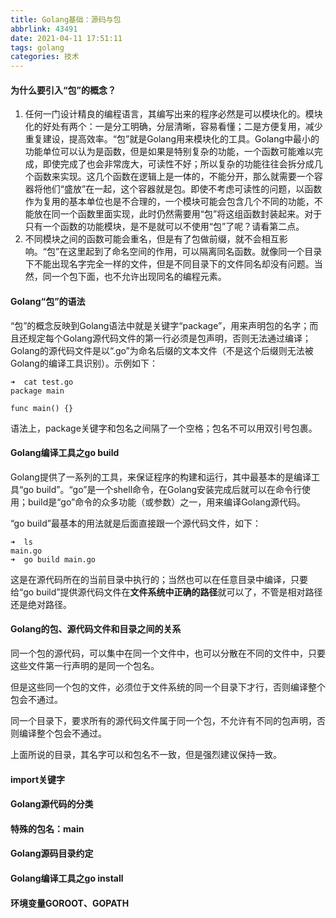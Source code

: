 ```yaml
---
title: Golang基础：源码与包
abbrlink: 43491
date: 2021-04-11 17:51:11
tags: golang
categories: 技术
---
```


#### 为什么要引入“包”的概念？

1. 任何一门设计精良的编程语言，其编写出来的程序必然是可以模块化的。模块化的好处有两个：一是分工明确，分层清晰，容易看懂；二是方便复用，减少重复建设，提高效率。“包”就是Golang用来模块化的工具。Golang中最小的功能单位可以认为是函数，但是如果是特别复杂的功能，一个函数可能难以完成，即使完成了也会非常庞大，可读性不好；所以复杂的功能往往会拆分成几个函数来实现。这几个函数在逻辑上是一体的，不能分开，那么就需要一个容器将他们“盛放”在一起，这个容器就是包。即使不考虑可读性的问题，以函数作为复用的基本单位也是不合理的，一个模块可能会包含几个不同的功能，不能放在同一个函数里面实现，此时仍然需要用“包”将这组函数封装起来。对于只有一个函数的功能模块，是不是就可以不使用“包”了呢？请看第二点。
2. 不同模块之间的函数可能会重名，但是有了包做前缀，就不会相互影响。“包”在这里起到了命名空间的作用，可以隔离同名函数。就像同一个目录下不能出现名字完全一样的文件，但是不同目录下的文件同名却没有问题。当然，同一个包下面，也不允许出现同名的编程元素。

#### Golang“包”的语法

“包”的概念反映到Golang语法中就是关键字“package”，用来声明包的名字；而且还规定每个Golang源代码文件的第一行必须是包声明，否则无法通过编译；Golang的源代码文件是以“.go”为命名后缀的文本文件（不是这个后缀则无法被Golang的编译工具识别）。示例如下：

```shell
➜  cat test.go 
package main

func main() {}
```

语法上，package关键字和包名之间隔了一个空格；包名不可以用双引号包裹。

#### Golang编译工具之go build

Golang提供了一系列的工具，来保证程序的构建和运行，其中最基本的是编译工具“go build”。“go”是一个shell命令，在Golang安装完成后就可以在命令行使用；build是“go”命令的众多功能（或参数）之一，用来编译Golang源代码。

“go build”最基本的用法就是后面直接跟一个源代码文件，如下：

```shell
➜  ls
main.go
➜  go build main.go
```

这是在源代码所在的当前目录中执行的；当然也可以在任意目录中编译，只要给“go build”提供源代码文件在**文件系统中正确的路径**就可以了，不管是相对路径还是绝对路径。



#### Golang的包、源代码文件和目录之间的关系

同一个包的源代码，可以集中在同一个文件中，也可以分散在不同的文件中，只要这些文件第一行声明的是同一个包名。

但是这些同一个包的文件，必须位于文件系统的同一个目录下才行，否则编译整个包会不通过。

同一个目录下，要求所有的源代码文件属于同一个包，不允许有不同的包声明，否则编译整个包会不通过。

上面所说的目录，其名字可以和包名不一致，但是强烈建议保持一致。



#### import关键字



#### Golang源代码的分类



#### 特殊的包名：main



#### Golang源码目录约定



#### Golang编译工具之go install



#### 环境变量GOROOT、GOPATH















